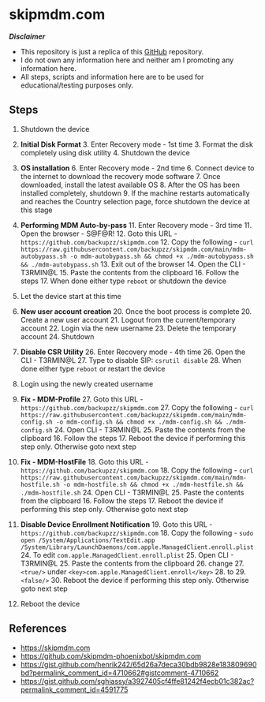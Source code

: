 # skipmdm.com

_***Disclaimer***_

* This repository is just a replica of this [GitHub](https://github.com/skipmdm-phoenixbot/skipmdm.com) repository.
* I do not own any information here and neither am I promoting any information here.
* All steps, scripts and information here are to be used for educational/testing purposes only.



## Steps

1. Shutdown the device
2. **Initial Disk Format**
	3. Enter Recovery mode - 1st time
	3. Format the disk completely using disk utility
	4. Shutdown the device
5. **OS installation**
	6. Enter Recovery mode - 2nd time
	6. Connect device to the internet to download the recovery mode software
	7. Once downloaded, install the latest available OS
	8. After the OS has been installed completely, shutdown
	9. If the machine restarts automatically and reaches the Country selection page, force shutdown the device at this stage
10. **Performing MDM Auto-by-pass**
	11. Enter Recovery mode - 3rd time
	11. Open the browser - S@F@R!
		12. Goto this URL - `https://github.com/backupzz/skipmdm.com`
		12. Copy the following - `curl https://raw.githubusercontent.com/backupzz/skipmdm.com/main/mdm-autobypass.sh -o mdm-autobypass.sh && chmod +x ./mdm-autobypass.sh && ./mdm-autobypass.sh`
		13. Exit out of the browser
	14. Open the CLI - T3RMIN@L
		15. Paste the contents from the clipboard
		16. Follow the steps
		17. When done either type `reboot` or shutdown the device
18. Let the device start at this time
19. **New user account creation**
	20. Once the boot process is complete
	20. Create a new user account
	21. Logout from the current/temporary account
	22. Login via the new username
	23. Delete the temporary account
	24. Shutdown
25. **Disable CSR Utility**
	26. Enter Recovery mode - 4th time
	26. Open the CLI - T3RMIN@L
	27. Type to disable SIP: `csrutil disable`
	28. When done either type `reboot` or restart the device
25. Login using the newly created username

26.  **Fix - MDM-Profile**
	27. Goto this URL - `https://github.com/backupzz/skipmdm.com`
	27. Copy the following - `curl https://raw.githubusercontent.com/backupzz/skipmdm.com/main/mdm-config.sh -o mdm-config.sh && chmod +x ./mdm-config.sh && ./mdm-config.sh`
	24. Open CLI - T3RMIN@L
		25. Paste the contents from the clipboard
		16. Follow the steps
	17. Reboot the device if performing this step only. Otherwise goto next step

17. **Fix - MDM-HostFile**
	18. Goto this URL - `https://github.com/backupzz/skipmdm.com`
	18. Copy the following - `curl https://raw.githubusercontent.com/backupzz/skipmdm.com/main/mdm-hostfile.sh -o mdm-hostfile.sh && chmod +x ./mdm-hostfile.sh && ./mdm-hostfile.sh`
	24. Open CLI - T3RMIN@L
		25. Paste the contents from the clipboard
		16. Follow the steps
	17. Reboot the device if performing this step only. Otherwise goto next step

18. **Disable Device Enrollment Notification**
	19. Goto this URL - `https://github.com/backupzz/skipmdm.com`
	18. Copy the following - `sudo open /System/Applications/TextEdit.app /System/Library/LaunchDaemons/com.apple.ManagedClient.enroll.plist`
	24. To edit `com.apple.ManagedClient.enroll.plist`
		25. Open CLI - T3RMIN@L
			25. Paste the contents from the clipboard
			26. change
 			27. `<true/>` under `<key>com.apple.ManagedClient.enroll</key>`
 			28. to
 			29. `<false/>`
 			30. Reboot the device if performing this step only. Otherwise goto next step

30. Reboot the device



## References

* https://skipmdm.com
* https://github.com/skipmdm-phoenixbot/skipmdm.com
* https://gist.github.com/henrik242/65d26a7deca30bdb9828e183809690bd?permalink_comment_id=4710662#gistcomment-4710662
* https://gist.github.com/sghiassy/a3927405cf4ffe81242f4ecb01c382ac?permalink_comment_id=4591775

